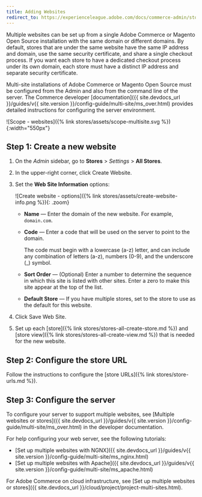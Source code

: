 ```yaml
---
title: Adding Websites
redirect_to: https://experienceleague.adobe.com/docs/commerce-admin/stores-sales/site-store/stores.html#add-websites
---
```


Multiple websites can be set up from a single Adobe Commerce or Magento Open Source installation with the same domain or different domains. By default, stores that are under the same website have the same IP address and domain, use the same security certificate, and share a single checkout process. If you want each store to have a dedicated checkout process under its own domain, each store must have a distinct IP address and separate security certificate.

Multi-site installations of Adobe Commerce or Magento Open Source must be configured from the Admin and also from the command line of the server. The Commerce developer [documentation]({{ site.devdocs_url }}/guides/v{{ site.version }}/config-guide/multi-site/ms_over.html) provides detailed instructions for configuring the server environment.

![Scope - websites]({% link stores/assets/scope-multisite.svg %}){:width="550px"}

## Step 1: Create a new website

1. On the _Admin_ sidebar, go to **Stores** > _Settings_ > **All Stores**.

1. In the upper-right corner, click <span class="btn">Create Website</span>.

1. Set the **Web Site Information** options:

    ![Create website - options]({% link stores/assets/create-website-info.png %}){: .zoom}

    - **Name** — Enter the domain of the new website. For example, `domain.com`.

    - **Code** — Enter a code that will be used on the server to point to the domain.

        The code must begin with a lowercase (a-z) letter, and can include any combination of letters (a-z), numbers (0-9), and the underscore (_) symbol.

    - **Sort Order** — (Optional) Enter a number to determine the sequence in which this site is listed with other sites. Enter a zero to make this site appear at the top of the list.

    - **Default Store** — If you have multiple stores, set to the store to use as the default for this website.

1. Click <span class="btn">Save Web Site</span>.

1. Set up each [store]({% link stores/stores-all-create-store.md %}) and [store view]({% link stores/stores-all-create-view.md %}) that is needed for the new website.

## Step 2: Configure the store URL

Follow the instructions to configure the [store URLs]({% link stores/store-urls.md %}).

## Step 3: Configure the server

To configure your server to support multiple websites, see [Multiple websites or stores]({{ site.devdocs_url }}/guides/v{{ site.version }}/config-guide/multi-site/ms_over.html) in the developer documentation.

For help configuring your web server, see the following tutorials:

- [Set up multiple websites with NGNX]({{ site.devdocs_url }}/guides/v{{ site.version }}/config-guide/multi-site/ms_nginx.html)
- [Set up multiple websites with Apache]({{ site.devdocs_url }}/guides/v{{ site.version }}/config-guide/multi-site/ms_apache.html)

For Adobe Commerce on cloud infrastructure, see [Set up multiple websites or stores]({{ site.devdocs_url }}/cloud/project/project-multi-sites.html).
